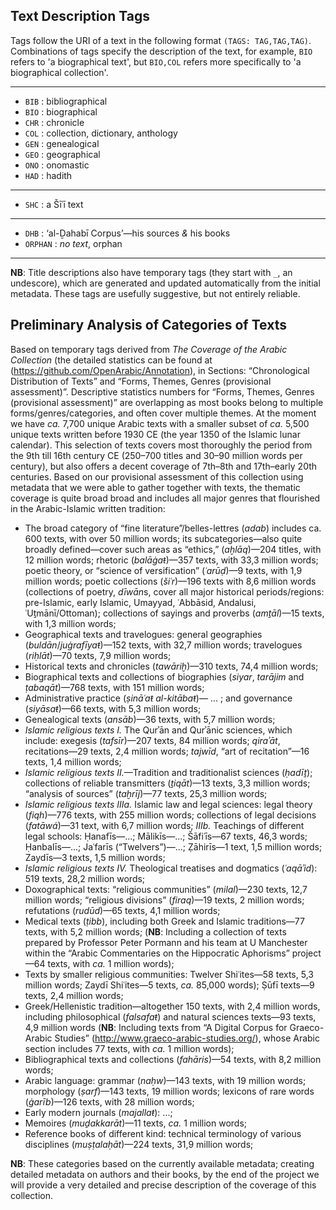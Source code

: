 ## Text Description Tags

Tags follow the URI of a text in the following format `(TAGS: TAG,TAG,TAG)`. Combinations of tags specify the description of the text, for example, `BIO` refers to 'a biographical text', but `BIO,COL` refers more specifically to 'a biographical collection'. 

*****************************
* `BIB` : bibliographical
* `BIO` : biographical
* `CHR` : chronicle
* `COL` : collection, dictionary, anthology
* `GEN` : genealogical
* `GEO` : geographical
* `ONO` : onomastic
* `HAD` : hadith

*****************************
* `SHC` : a Šīʿī text

*****************************
* `DHB` : ‘al-Ḏahabī Corpus’—his sources _&_ his books 
* `ORPHAN` : _no text_, orphan

*****************************
**NB**: Title descriptions also have temporary tags (they start with `_`, an undescore), which are generated and updated automatically from the initial metadata. These tags are usefully suggestive, but not entirely reliable.

## Preliminary Analysis of Categories of Texts

Based on temporary tags derived from *The Coverage of the Arabic Collection* (the detailed statistics can be found at (https://github.com/OpenArabic/Annotation), in Sections: “Chronological Distribution of Texts” and “Forms, Themes, Genres (provisional assessment)”. Descriptive statistics numbers for “Forms, Themes, Genres (provisional assessment)” are overlapping as most books belong to multiple forms/genres/categories, and often cover multiple themes. At the moment we have *ca.* 7,700 unique Arabic texts with a smaller subset of *ca.* 5,500 unique texts written before 1930 CE (the year 1350 of the Islamic lunar calendar). This selection of texts covers most thoroughly the period from the 9th till 16th century CE (250–700 titles and 30–90 million words per century), but also offers a decent coverage of 7th–8th and 17th–early 20th centuries. Based on our provisional assessment of this collection using metadata that we were able to gather together with texts, the thematic coverage is quite broad broad and includes all major genres that flourished in the Arabic-Islamic written tradition: 

* The broad category of “fine literature”/belles-lettres (*adab*) includes ca. 600 texts, with over 50 million words; its subcategories—also quite broadly defined—cover such areas as “ethics,” (*aḫlāq*)—204 titles, with 12 million words; rhetoric (*balāġaŧ*)—357 texts, with 33,3 million words; poetic theory, or “science of versification” (*ʿarūḍ*)—9 texts, with 1,9 million words; poetic collections (*šiʿr*)—196 texts with 8,6 million words (collections of poetry, *dīwān*s, cover all major historical periods/regions: pre-Islamic, early Islamic, Umayyad, ʿAbbāsid, Andalusi, ʿUṯmānī/Ottoman); collections of sayings and proverbs (*amṯāl*)—15 texts, with 1,3 million words;
* Geographical texts and travelogues: general geographies (*buldān*/*juġrafīyaŧ*)—152 texts, with 32,7 million words; travelogues (*riḥlāt*)—70 texts, 7,9 million words;
* Historical texts and chronicles (*tawāriḫ*)—310 texts, 74,4 million words;
* Biographical texts and collections of biographies (*siyar*, *tarājim* and *ṭabaqāt*)—768 texts, with 151 million words;
* Administrative practice (*ṣināʿaŧ al-kitābaŧ*)— ... ; and governance (*siyāsaŧ*)—66 texts, with 5,3 million words; 
* Genealogical texts (*ansāb*)—36 texts, with 5,7 million words;
*  *Islamic religious texts I.* The Qurʾān and Qurʾānic sciences, which include: exegesis (*tafsīr*)—207 texts, 84 million words; *qiraʾāt*, recitations—29 texts, 2,4 million words; *tajwīd*, “art of recitation”—16 texts, 1,4 million words;
* *Islamic religious texts II.*—Tradition and traditionalist sciences (*ḥadīṯ*); collections of reliable transmitters (*ṯiqāt*)—13 texts, 3,3 million words; “analysis of sources” (*taḫrīj*)—77 texts, 25,3 million words;
* *Islamic religious texts IIIa.* Islamic law and legal sciences: legal theory (*fiqh*)—776 texts, with 255 million words; collections of legal decisions (*fatāwá*)—31 text, with 6,7 million words; *IIIb.* Teachings of different legal schools: Ḥanafīs—...; Mālikīs—...; Šāfiʿīs—67 texts, 46,3 words; Ḥanbalīs—...; Jaʿfarīs (“Twelvers”)—...; Ẓāhirīs—1 text, 1,5 million words; Zaydīs—3 texts, 1,5 million words;
* *Islamic religious texts IV.* Theological treatises and dogmatics (*ʿaqāʾid*): 519 texts, 28,2 million words;
* Doxographical texts: “religious communities” (*milal*)—230 texts, 12,7 million words; “religious divisions” (*firaq*)—19 texts, 2 million words; refutations (*rudūd*)—65 texts, 4,1 million words;
* Medical texts (*ṭibb*), including both Greek and Islamic traditions—77 texts, with 5,2 million words; (**NB**: Including a collection of texts prepared by Professor Peter Pormann and his team at U Manchester within the “Arabic Commentaries on the Hippocratic Aphorisms” project—64 texts, with *ca.* 1 million words);
* Texts by smaller religious communities: Twelver Shiʿites—58 texts, 5,3 million words; Zaydī Shiʿites—5 texts, *ca.* 85,000 words); Ṣūfī texts—9 texts, 2,4 million words; 
* Greek/Hellenistic tradition—altogether 150 texts, with 2,4 million words, including philosophical (*falsafaŧ*) and natural sciences texts—93 texts, 4,9 million words (**NB**: Including texts from “A Digital Corpus for Graeco-Arabic Studies” (http://www.graeco-arabic-studies.org/), whose Arabic section includes 77 texts, with *ca.* 1 million words);
* Bibliographical texts and collections (*fahāris*)—54 texts, with 8,2 million words;
* Arabic language: grammar (*naḥw*)—143 texts, with 19 million words; morphology (*ṣarf*)—143 texts, 19 million words; lexicons of rare words (*ġarīb*)—126 texts, with 28 million words;
* Early modern journals (*majallaŧ*): ...; 
* Memoires (*muḏakkarāt*)—11 texts, *ca.* 1 million words; 
* Reference books of different kind: technical terminology of various disciplines (*muṣṭalaḥāt*)—224 texts, 31,9 million words; 

**NB**: These categories based on the currently available metadata; creating detailed metadata on authors and their books, by the end of the project we will provide a very detailed and precise description of the coverage of this collection. 


